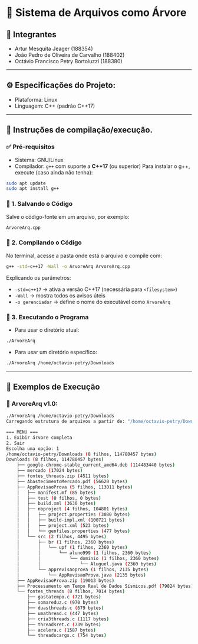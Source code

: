 # 🌳 Sistema de Arquivos como Árvore

## 👥 Integrantes
- Artur Mesquita Jeager (188354)
- João Pedro de Oliveira de Carvalho (188402)
- Octávio Francisco Petry Bortoluzzi (188380)

---

## ⚙️ Especificações do Projeto:
- Plataforma: Linux
- Linguagem: C++ (padrão C++17)
  
---

## 🧪 Instruções de compilação/execução.
### ✅ Pré-requisitos
- Sistema: GNU/Linux
- Compilador: `g++` com suporte a __C++17__ (ou superior)
Para instalar o g++, execute (caso ainda não tenha):
```bash
sudo apt update
sudo apt install g++
```


### 📂 1. Salvando o Código
Salve o código-fonte em um arquivo, por exemplo:
```bash
ArvoreArq.cpp
```


### 🧱 2. Compilando o Código
No terminal, acesse a pasta onde está o arquivo e compile com:
```bash
g++ -std=c++17 -Wall -o ArvoreArq ArvoreArq.cpp
```
Explicando os parâmetros:
- `-std=c++17` → ativa a versão C++17 (necessária para `<filesystem>`)
- `-Wall` → mostra todos os avisos úteis
- `-o gerenciador` → define o nome do executável como `ArvoreArq`

### 🚀 3. Executando o Programa
- Para usar o diretório atual:
```bash
./ArvoreArq
```
- Para usar um diretório específico:
```bash
./ArvoreArq /home/octavio-petry/Downloads
```

---

## 🎯 Exemplos de Execução

### 🌱 ArvoreArq v1.0:
```bash
./ArvoreArq /home/octavio-petry/Downloads
Carregando estrutura de arquivos a partir de: "/home/octavio-petry/Downloads"

=== MENU ===
1. Exibir árvore completa
2. Sair
Escolha uma opção: 1
/home/octavio-petry/Downloads (8 filhos, 114780457 bytes)
Downloads (8 filhos, 114780457 bytes)
    ├── google-chrome-stable_current_amd64.deb (114483440 bytes)
    ├── mercado (17024 bytes)
    ├── fontes_threads.zip (4511 bytes)
    ├── AbastecimentoMercado.pdf (56620 bytes)
    ├── AppRevisaoProva (5 filhos, 113011 bytes)
    │   ├── manifest.mf (85 bytes)
    │   ├── test (0 filhos, 0 bytes)
    │   ├── build.xml (3630 bytes)
    │   ├── nbproject (4 filhos, 104801 bytes)
    │   │   ├── project.properties (3080 bytes)
    │   │   ├── build-impl.xml (100721 bytes)
    │   │   ├── project.xml (523 bytes)
    │   │   └── genfiles.properties (477 bytes)
    │   └── src (2 filhos, 4495 bytes)
    │       ├── br (1 filhos, 2360 bytes)
    │       │   └── upf (1 filhos, 2360 bytes)
    │       │       └── aluno999 (1 filhos, 2360 bytes)
    │       │           └── dominio (1 filhos, 2360 bytes)
    │       │               └── Aluguel.java (2360 bytes)
    │       └── apprevisaoprova (1 filhos, 2135 bytes)
    │           └── AppRevisaoProva.java (2135 bytes)
    ├── AppRevisaoProva.zip (19013 bytes)
    ├── Processamento em Tempo Real de Dados Sísmicos.pdf (79824 bytes)
    └── fontes_threads (8 filhos, 7014 bytes)
        ├── gastatempo.c (721 bytes)
        ├── somareduz.c (970 bytes)
        ├── duasthreads.c (679 bytes)
        ├── umathread.c (447 bytes)
        ├── cria3threads.c (1117 bytes)
        ├── threadsret.c (739 bytes)
        ├── acelera.c (1587 bytes)
        └── threadscargs.c (754 bytes)
```

